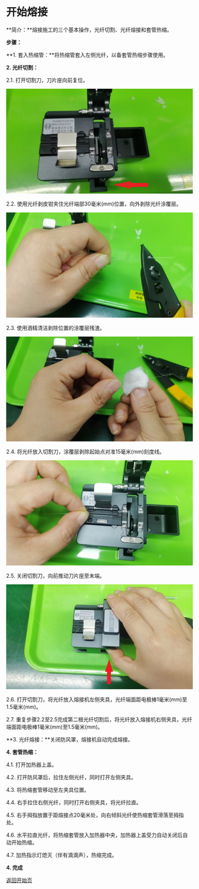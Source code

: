 # 开始熔接

**简介：**熔接施工的三个基本操作，光纤切割、光纤熔接和套管热缩。

**步骤：**

**1. 套入热缩管：**将热缩管套入左侧光纤，以备套管热缩步骤使用。

**2. 光纤切割：**

   2.1. 打开切割刀，刀片座向前复位。

![](../.gitbook/assets/FS-S2-1.blade-reset-640-480.png)

   2.2. 使用光纤剥皮钳夹住光纤端部30毫米(mm)位置，向外剥除光纤涂覆层。

![](../.gitbook/assets/FS-S2-2.fiber-stripping-640-480.png)

   2.3. 使用酒精清洁剥除位置的涂覆层残渣。

![](../.gitbook/assets/FS-S2-3.fiber-cleaning-640-480.png)

   2.4. 将光纤放入切割刀，涂覆层剥除起始点对准15毫米(mm)刻度线。

![](../.gitbook/assets/FS-S2-4.fiber-cleavering-640-480.png)

   2.5. 关闭切割刀，向前推动刀片座至末端。

![](../.gitbook/assets/FS-S2-5.fiber-cleavering-push-640-480.png)

   2.6. 打开切割刀，将光纤放入熔接机左侧夹具，光纤端面距电极棒1毫米(mm)至1.5毫米(mm)。

   2.7. 重复步骤2.2至2.5完成第二根光纤切割后，将光纤放入熔接机右侧夹具，光纤端面距电极棒1毫米(mm)至1.5毫米(mm)。

**3. 光纤熔接：**关闭防风罩，熔接机自动完成熔接。

**4. 套管热缩：**

   4.1. 打开加热器上盖。

   4.2. 打开防风罩后，拉住左侧光纤，同时打开左侧夹具。

   4.3. 将热缩套管移动至左夹具位置。

   4.4. 右手拉住右侧光纤，同时打开右侧夹具，将光纤拉直。

   4.5. 右手拇指放置于距熔接点20毫米处，向右倾斜光纤使热缩套管滑落至拇指处。

   4.6. 水平拉直光纤，将热缩套管放入加热器中央，加热器上盖受力自动关闭后自动开始热缩。

   4.7. 加热指示灯熄灭（伴有滴滴声），热缩完成。

**4. 完成**



[返回开始页](../)
